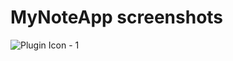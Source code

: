 # MyNoteApp screenshots
![Plugin Icon - 1](https://user-images.githubusercontent.com/32968170/94986441-0dc08c80-0574-11eb-9da3-5e56f3d8d4c6.png)
